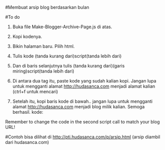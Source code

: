 #Membuat arsip blog berdasarkan bulan

#To do
1. Buka file Make-Blogger-Archive-Page.js di atas. 
2. Kopi kodenya. 
3. Bikin halaman baru. Pilih html.
4. Tulis kode (tanda kurang dari)script(tanda lebih dari)
5. Dan di baris selanjutnya tulis (tanda kurang dari)(garis miring)script(tanda lebih dari)
6. Di antara dua tag itu, paste kode yang sudah kalian kopi. Jangan lupa untuk mengganti alamat http://hudasanca.com menjadi alamat kalian (ctrl+f untuk mencari)
7. Setelah itu, kopi baris kode di bawah.. jangan lupa untuk mengganti alamat http://hudasanca.com menjadi blog milik kalian. Semoga berhasil. 
 kode:


    <script src="http://thisisanawesomeblog.blogspot.com/feeds/posts/default?max-results=500&amp;alt=json-in-script&amp;callback=LoadTheArchive">
    </script>

Remember to change the code in the second script call to match your blog URL!


#Contoh bisa dilihat di http://pti.hudasanca.com/p/arsip.html (arsip diambil dari hudasanca.com)
